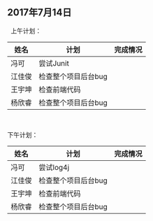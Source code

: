 ## 2017年7月14日
 
上午计划：

姓名 | 计划 | 完成情况
----|------|----
冯可 |  尝试Junit |
江佳俊 |检查整个项目后台bug|
王宇坤 |检查前端代码 |
杨欣睿 |检查整个项目后台bug |
<br/>

下午计划：  

姓名 | 计划 | 完成情况
----|------|----
冯可 |  尝试log4j |
江佳俊 |检查整个项目后台bug| 
王宇坤 | 检查前端代码 |
杨欣睿 | 检查整个项目后台bug|
